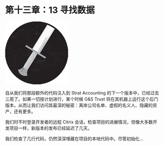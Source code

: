 # 第十三章：13 寻找数据

![](img/chapterart.png)

自从我们将那段额外的代码注入到 Strat Accounting 的下一个版本中，已经过去三周了。如果一切按计划进行，某个时候 G&S Trust 将在其机器上运行这个后门版本，从而让我们访问其最深的秘密：离岸公司名单、虚假的名义人、隐藏的资产，还有更多。

我们时不时登录开发者的远程 Citrix 会话，检查项目的进展情况，但像大多数开发项目一样，新版本的发布已经延迟了几天。

我们检查了几行代码，仍然深深埋藏在项目的本地代码中。尽管初始化...
